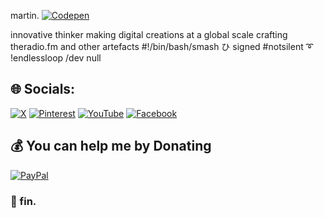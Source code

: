 martin. [![Codepen](https://img.shields.io/badge/Codepen-000000?style=for-the-badge&logo=codepen&logoColor=white)](https://codepen.io/bright-spark) 

innovative thinker making digital creations at a global scale
crafting theradio.fm and other artefacts 
#!/bin/bash/smash ひ signed
#notsilent ➰ !endlessloop 
/dev
null

## 🌐 Socials:
[![X](https://img.shields.io/badge/X-black.svg?logo=X&logoColor=white)](https://x.com/martinmyburgh) 
[![Pinterest](https://img.shields.io/badge/Pinterest-%23E60023.svg?logo=Pinterest&logoColor=white)](https://pinterest.com/freetheradio) 
[![YouTube](https://img.shields.io/badge/YouTube-%23FF0000.svg?logo=YouTube&logoColor=white)](https://youtube.com/@theradiostream) 
[![Facebook](https://img.shields.io/badge/Facebook-%231877F2.svg?logo=Facebook&logoColor=white)](https://facebook.com/iamanamoeba) 

## 💰 You can help me by Donating
[![PayPal](https://img.shields.io/badge/PayPal-00457C?style=for-the-badge&logo=paypal&logoColor=white)](https://paypal.me/martinmyburgh)

### 💫 fin.

